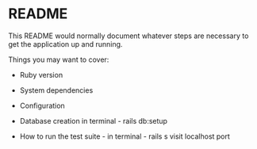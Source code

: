 # README

This README would normally document whatever steps are necessary to get the
application up and running.

Things you may want to cover:

* Ruby version

* System dependencies

* Configuration

* Database creation
in terminal - 
rails db:setup

* How to run the test suite - 
in terminal - 
rails s
visit localhost port
